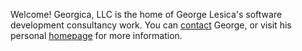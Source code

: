 Welcome! Georgica, LLC is the home of George Lesica's software development
consultancy work. You can [contact](contact.html) George, or visit
his personal [homepage](https://lesica.com) for more information.
